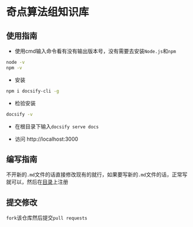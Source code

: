 # 奇点算法组知识库

## 使用指南

- 使用cmd输入命令看有没有输出版本号，没有需要去安装`Node.js`和`npm`

```bash
node -v
npm -v
```

- 安装

```bash
npm i docsify-cli -g
```

- 检验安装

```bash
docsify -v
```

- 在根目录下输入`docsify serve docs`

- 访问 http://localhost:3000

## 编写指南

不开新的`.md`文件的话直接修改现有的就行，如果要写新的`.md`文件的话，正常写就可以，然后在[目录](docs/_sidebar.md)上注册

## 提交修改

`fork`该仓库然后提交`pull requests`

